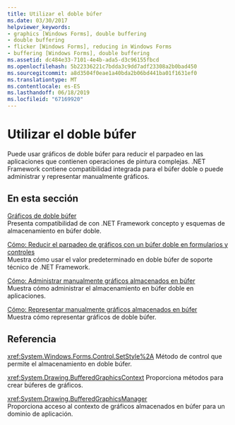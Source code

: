 ```yaml
---
title: Utilizar el doble búfer
ms.date: 03/30/2017
helpviewer_keywords:
- graphics [Windows Forms], double buffering
- double buffering
- flicker [Windows Forms], reducing in Windows Forms
- buffering [Windows Forms], double buffering
ms.assetid: dc484e33-7101-4e4b-ada5-d3c96155fbcd
ms.openlocfilehash: 5b22336221c7bdda3c9dd7adf23308a2b0bad450
ms.sourcegitcommit: a8d3504f0eae1a40bda2b06bd441ba01f1631ef0
ms.translationtype: MT
ms.contentlocale: es-ES
ms.lasthandoff: 06/18/2019
ms.locfileid: "67169920"
---
```

# <a name="using-double-buffering"></a>Utilizar el doble búfer
Puede usar gráficos de doble búfer para reducir el parpadeo en las aplicaciones que contienen operaciones de pintura complejas. .NET Framework contiene compatibilidad integrada para el búfer doble o puede administrar y representar manualmente gráficos.  
  
## <a name="in-this-section"></a>En esta sección  
 [Gráficos de doble búfer](double-buffered-graphics.md)  
 Presenta compatibilidad de con .NET Framework concepto y esquemas de almacenamiento en búfer doble.  
  
 [Cómo: Reducir el parpadeo de gráficos con un búfer doble en formularios y controles](how-to-reduce-graphics-flicker-with-double-buffering-for-forms-and-controls.md)  
 Muestra cómo usar el valor predeterminado en doble búfer de soporte técnico de .NET Framework.  
  
 [Cómo: Administrar manualmente gráficos almacenados en búfer](how-to-manually-manage-buffered-graphics.md)  
 Muestra cómo administrar el almacenamiento en búfer doble en aplicaciones.  
  
 [Cómo: Representar manualmente gráficos almacenados en búfer](how-to-manually-render-buffered-graphics.md)  
 Muestra cómo representar gráficos de doble búfer.  
  
## <a name="reference"></a>Referencia  
 <xref:System.Windows.Forms.Control.SetStyle%2A> Método de control que permite el almacenamiento en doble búfer.  
  
 <xref:System.Drawing.BufferedGraphicsContext> Proporciona métodos para crear búferes de gráficos.  
  
 <xref:System.Drawing.BufferedGraphicsManager>  
 Proporciona acceso al contexto de gráficos almacenados en búfer para un dominio de aplicación.
